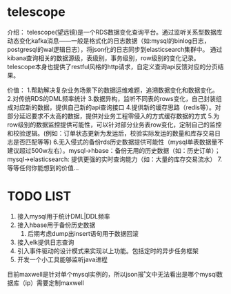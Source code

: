 # telescope

介绍：
telescope(望远镜)是一个RDS数据变化查询平台。通过监听关系型数据库动态变化kafka消息——一般是格式化的日志数据（如:mysql的binlog日志，postgresql的wal逻辑日志），将json化的日志同步到elasticsearch集群中。
通过kibana查询相关的数据源级，表级别，事务级别，row级别的变化记录。telescope本身也提供了restful风格的http请求，自定义查询api反馈对应的分页结果。

价值：
1.帮助解决复杂业务场景下的数据运维难题，追溯数据变化和数据变化。
2.对传统RDS的DML频率统计
3.数据异构，监听不同表的rows变化，自己封装组成对应新的数据，提供自己新的api查询接口
4.提供新的缓存思路（redis等）。对部分延迟要求不太高的数据，提供对业务工程零侵入的方式缓存数据的方式
5.为row级别的数据监控提供可能性，可以针对部分业务表row变化，定制自己的监控和校验逻辑。(例如：订单状态更新为发运后，校验实际发运的数量和库存交易日志是否匹配等等)
6.无入侵式的备份rds历史数据提供可能性（mysql单表数据量不建议超过500w左右）。mysql->hbase：备份无用的历史数据（如：历史订单）；mysql->elasticsearch: 提供更强的实时查询能力（如：大量的库存交易流水）
7.等等任何你能想到的价值...

# TODO LIST
1. 接入mysql用于统计DML|DDL频率
2. 接入hbase用于备份历史数据
    1. 后期考虑dump出insert语句用于数据回滚
3. 接入elk提供日志查询
4. 引入事件驱动的设计模式来实现以上功能。包括定时的异步任务框架
5. 开发一个小工具能够监听java进程

目前maxwell是针对单个mysql实例的，所以json报˚文中无法看出是哪个mysql数据库（ip）需要定制maxwell